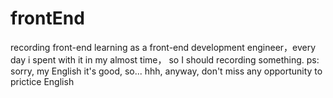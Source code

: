 # frontEnd
recording front-end learning
as a front-end development engineer，every day i spent with it in my almost time， so I should recording something. ps: sorry, my English it's good, so... hhh, anyway, don't miss any opportunity to prictice English
